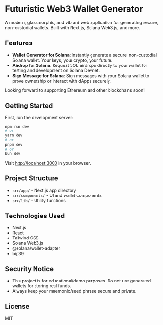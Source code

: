 # Futuristic Web3 Wallet Generator

A modern, glassmorphic, and vibrant web application for generating secure, non-custodial wallets. Built with Next.js, Solana Web3.js, and more.

## Features

- **Wallet Generator for Solana**: Instantly generate a secure, non-custodial Solana wallet. Your keys, your crypto, your future.
- **Airdrop for Solana**: Request SOL airdrops directly to your wallet for testing and development on Solana Devnet.
- **Sign Message for Solana**: Sign messages with your Solana wallet to prove ownership or interact with dApps securely.

Looking forward to supporting Ethereum and other blockchains soon!

## Getting Started

First, run the development server:

```bash
npm run dev
# or
yarn dev
# or
pnpm dev
# or
bun dev
```

Visit [http://localhost:3000](http://localhost:3000) in your browser.

## Project Structure

- `src/app/` - Next.js app directory
- `src/components/` - UI and wallet components
- `src/lib/` - Utility functions

## Technologies Used

- Next.js
- React
- Tailwind CSS
- Solana Web3.js
- @solana/wallet-adapter
- bip39

## Security Notice

- This project is for educational/demo purposes. Do not use generated wallets for storing real funds.
- Always keep your mnemonic/seed phrase secure and private.

## License

MIT
